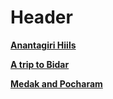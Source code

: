 <!-- TITLE: Newsletter -->


# Header
[**Anantagiri Hiils**](/news/fests/pearl-18/newsletter/anatagirihills)

[**A trip to Bidar**](/news/fests/pearl-18/newsletter/bidar)

[**Medak and Pocharam**](/news/fests/pearl-18/newsletter/medakandpocharam)